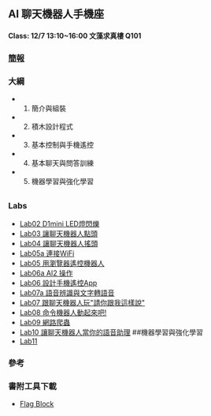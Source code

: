 ## AI 聊天機器人手機座
#### Class: 12/7 13:10~16:00 文藻求真樓 Q101
### [簡報](https://github.com/jumbokh/wzu-flag-class/blob/main/docs/FM613A%20AI%20%E8%81%8A%E5%A4%A9%E6%A9%9F%E5%99%A8%E4%BA%BA%E6%89%8B%E6%A9%9F%E5%BA%A7_%E6%95%99%E5%AD%B8%E6%8A%95%E5%BD%B1%E7%89%87%20(1).pdf)
### 大綱
* 1. 簡介與組裝
* 2. 積木設計程式
* 3. 基本控制與手機遙控
* 4. 基本聊天與問答訓練
* 5. 機器學習與強化學習
##
### Labs
* [Lab02 D1mini LED燈閃爍](https://github.com/jumbokh/wzu-flag-class/blob/main/src/Labs/Lab02.xml)
* [Lab03 讓聊天機器人點頭](https://github.com/jumbokh/wzu-flag-class/blob/main/src/Labs/LAB03.xml)
* [Lab04 讓聊天機器人搖頭](https://github.com/jumbokh/wzu-flag-class/blob/main/src/Labs/LAB04.xml)
* [Lab05a 連接WiFi]()
* [Lab05 用瀏覽器遙控機器人](https://github.com/jumbokh/wzu-flag-class/blob/main/src/Labs/LAB05.xml)
* [Lab06a AI2 操作]()
* [Lab06 設計手機遙控App](https://github.com/jumbokh/wzu-flag-class/blob/main/src/AI2/LAB06.aia)
* [Lab07a 語音辨識與文字轉語音]()
* [Lab07 跟聊天機器人玩"請你跟我這樣說"](https://github.com/jumbokh/wzu-flag-class/blob/main/src/AI2/LAB07.aia)
* [Lab08 命令機器人動起來吧!](https://github.com/jumbokh/wzu-flag-class/blob/main/src/AI2/LAB08.aia)
* [Lab09 網路爬蟲](https://github.com/jumbokh/wzu-flag-class/blob/main/src/AI2/LAB09.aia)
* [Lab10 讓聊天機器人當你的語音助理](https://github.com/jumbokh/wzu-flag-class/blob/main/src/AI2/LAB10.aia) ##機器學習與強化學習
* [Lab11](https://github.com/jumbokh/wzu-flag-class/blob/main/src/Labs/LAB11.xml)
### 參考
### 書附工具下載
* [Flag Block](https://drive.google.com/file/d/1IN6TQCxMupS5Joc_qbUu1tI5-5Jj1OFv/view?usp=sharing)
